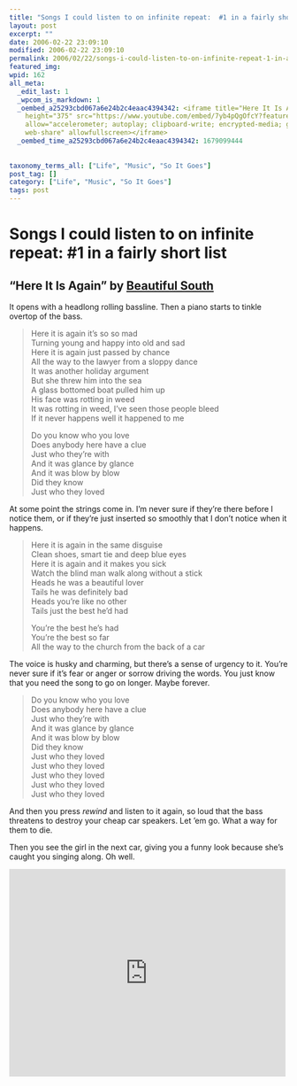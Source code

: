 ```yaml
---
title: "Songs I could listen to on infinite repeat:  #1 in a fairly short list"
layout: post
excerpt: ""
date: 2006-02-22 23:09:10
modified: 2006-02-22 23:09:10
permalink: 2006/02/22/songs-i-could-listen-to-on-infinite-repeat-1-in-a-fairly-short-list/index.html
featured_img: 
wpid: 162
all_meta: 
  _edit_last: 1
  _wpcom_is_markdown: 1
  _oembed_a25293cbd067a6e24b2c4eaac4394342: <iframe title="Here It Is Again" width="500"
    height="375" src="https://www.youtube.com/embed/7yb4pQgOfcY?feature=oembed" frameborder="0"
    allow="accelerometer; autoplay; clipboard-write; encrypted-media; gyroscope; picture-in-picture;
    web-share" allowfullscreen></iframe>
  _oembed_time_a25293cbd067a6e24b2c4eaac4394342: 1679099444
  
  
taxonomy_terms_all: ["Life", "Music", "So It Goes"]
post_tag: []
category: ["Life", "Music", "So It Goes"]
tags: post
---
```


# Songs I could listen to on infinite repeat:  #1 in a fairly short list

“Here It Is Again” by [Beautiful South](http://www.beautifulsouth.co.uk/)
-------------------------------------------------------------------------

It opens with a headlong rolling bassline. Then a piano starts to tinkle overtop of the bass.

> Here it is again it’s so so mad  
> Turning young and happy into old and sad  
> Here it is again just passed by chance  
> All the way to the lawyer from a sloppy dance  
> It was another holiday argument  
> But she threw him into the sea  
> A glass bottomed boat pulled him up  
> His face was rotting in weed  
> It was rotting in weed, I’ve seen those people bleed  
> If it never happens well it happened to me
> 
> Do you know who you love  
> Does anybody here have a clue  
> Just who they’re with  
> And it was glance by glance  
> And it was blow by blow  
> Did they know  
> Just who they loved

At some point the strings come in. I’m never sure if they’re there before I notice them, or if they’re just inserted so smoothly that I don’t notice when it happens.

> Here it is again in the same disguise  
> Clean shoes, smart tie and deep blue eyes  
> Here it is again and it makes you sick  
> Watch the blind man walk along without a stick  
> Heads he was a beautiful lover  
> Tails he was definitely bad  
> Heads you’re like no other  
> Tails just the best he’d had
> 
> You’re the best he’s had  
> You’re the best so far  
> All the way to the church from the back of a car

The voice is husky and charming, but there’s a sense of urgency to it. You’re never sure if it’s fear or anger or sorrow driving the words. You just know that you need the song to go on longer. Maybe forever.

> Do you know who you love  
> Does anybody here have a clue  
> Just who they’re with  
> And it was glance by glance  
> And it was blow by blow  
> Did they know  
> Just who they loved  
> Just who they loved  
> Just who they loved  
> Just who they loved  
> Just who they loved

And then you press *rewind* and listen to it again, so loud that the bass threatens to destroy your cheap car speakers. Let ’em go. What a way for them to die.

Then you see the girl in the next car, giving you a funny look because she’s caught you singing along. Oh well.

<iframe allow="accelerometer; autoplay; clipboard-write; encrypted-media; gyroscope; picture-in-picture; web-share" allowfullscreen="" frameborder="0" height="375" loading="lazy" src="https://www.youtube.com/embed/7yb4pQgOfcY?feature=oembed" title="Here It Is Again" width="500"></iframe>